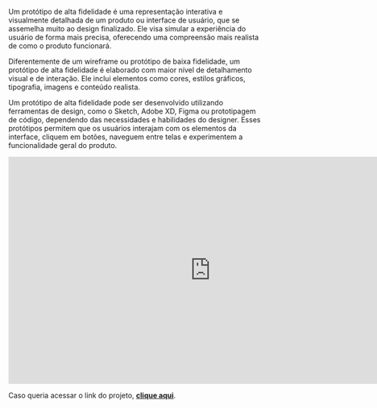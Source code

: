 Um protótipo de alta fidelidade é uma representação interativa e visualmente detalhada de um produto ou interface de usuário, que se assemelha muito ao design finalizado. Ele visa simular a experiência do usuário de forma mais precisa, oferecendo uma compreensão mais realista de como o produto funcionará.

Diferentemente de um wireframe ou protótipo de baixa fidelidade, um protótipo de alta fidelidade é elaborado com maior nível de detalhamento visual e de interação. Ele inclui elementos como cores, estilos gráficos, tipografia, imagens e conteúdo realista.

Um protótipo de alta fidelidade pode ser desenvolvido utilizando ferramentas de design, como o Sketch, Adobe XD, Figma ou prototipagem de código, dependendo das necessidades e habilidades do designer. Esses protótipos permitem que os usuários interajam com os elementos da interface, cliquem em botões, naveguem entre telas e experimentem a funcionalidade geral do produto.

<center>

<iframe style="border: 1px solid rgba(0, 0, 0, 0.1);" width="800" height="450" src="https://www.figma.com/embed?embed_host=share&url=https%3A%2F%2Fwww.figma.com%2Ffile%2FqsOETvizjkh800HLVsXlhC%2Fdev.finance%3Ftype%3Ddesign%26node-id%3D0%253A1%26mode%3Ddesign%26t%3DKutva9sN2duOZg93-1" allowfullscreen></iframe>

</center>

Caso queria acessar o link do projeto, <a href="https://www.figma.com/file/EGKucJ4glxCciG3ii6BwGh/Exerc%C3%ADcio-Introdu%C3%A7%C3%A3o-ao-Desenvolvimento" target="_blank">**clique aqui**<a>.